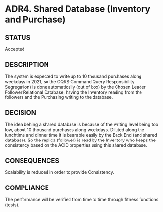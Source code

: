 # ADR4. Shared Database (Inventory and Purchase)

## STATUS
Accepted

## DESCRIPTION
The system is expected to write up to 10 thousand purchases along weekdays in 2021, so the CQRS(Command Query Responsibility Segregation) is done automatically (out of box) by the Chosen Leader Follower Relational Database, 
having the Inventory reading from the followers and the Purchasing writing to the database.

## DECISION
The idea behing a shared database is because of the writing level being too low, about 10 thousand purchases along weekdays. 
Diluted along the lunchtime and dinner time it is bearable easily by the Back End (and shared database). 
So the replica (follower) is read by the Inventory who keeps the consistency based on the ACID properties using this shared database. 

## CONSEQUENCES
Scalability is reduced in order to provide Consistency. 

## COMPLIANCE
The performance will be verified from time to time through fitness functions (tests). 
